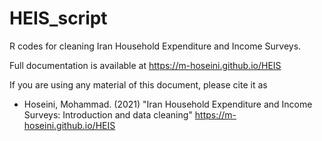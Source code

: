 # HEIS_script
 R codes for cleaning Iran Household Expenditure and Income Surveys.
 
 Full documentation is available at https://m-hoseini.github.io/HEIS

If you are using any material of this document, please cite it as
* Hoseini, Mohammad. (2021) "Iran Household Expenditure and Income Surveys: Introduction and data cleaning" https://m-hoseini.github.io/HEIS
